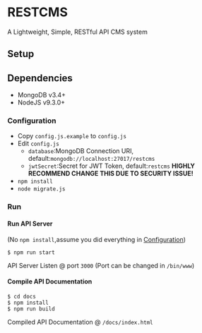 # RESTCMS
A Lightweight, Simple, RESTful API CMS system

## Setup

## Dependencies
   - MongoDB v3.4+
   - NodeJS v9.3.0+
   
### Configuration
   - Copy `config.js.example` to `config.js` 
   - Edit `config.js`
        - `database`:MongoDB Connection URI, default:`mongodb://localhost:27017/restcms`
        - `jwtSecret`:Secret for JWT Token, default:`restcms` **HIGHLY RECOMMEND CHANGE THIS DUE TO SECURITY ISSUE!**
   - `npm install`
   - `node migrate.js`
### Run
   
#### Run API Server
   (No `npm install`,assume you did everything in [Configuration](#Configuration))
   
    $ npm run start
    
API Server Listen @ port `3000` (Port can be changed in `/bin/www`)

#### Compile API Documentation

    $ cd docs
    $ npm install
    $ npm run build
    
Compiled API Documentation @ `/docs/index.html`

